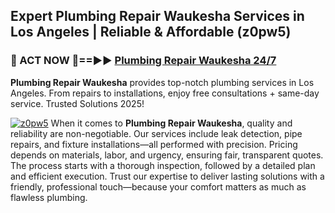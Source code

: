 ## Expert Plumbing Repair Waukesha Services in Los Angeles | Reliable & Affordable (z0pw5)  

<h3>🚿 ACT NOW 🌟==►► <a href="https://tinyurl.com/2ne6vx2x" rel="nofollow">Plumbing Repair Waukesha 24/7</a></h3>

**Plumbing Repair Waukesha** provides top-notch plumbing services in Los Angeles. From repairs to installations, enjoy free consultations + same-day service. Trusted Solutions 2025!

[![z0pw5](https://i.imgur.com/4PFF4AK.jpeg)](https://tinyurl.com/2ne6vx2x)
When it comes to **Plumbing Repair Waukesha**, quality and reliability are non-negotiable. Our services include leak detection, pipe repairs, and fixture installations—all performed with precision. Pricing depends on materials, labor, and urgency, ensuring fair, transparent quotes. The process starts with a thorough inspection, followed by a detailed plan and efficient execution. Trust our expertise to deliver lasting solutions with a friendly, professional touch—because your comfort matters as much as flawless plumbing.